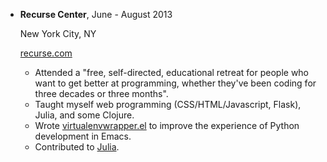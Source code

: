 - **Recurse Center**, June - August 2013

    New York City, NY

    [recurse.com](https://www.recurse.com)

    - Attended a "free, self-directed, educational retreat for people who want
      to get better at programming, whether they've been coding for
      three decades or three months".
    - Taught myself web programming (CSS/HTML/Javascript, Flask),
      Julia, and some Clojure.
    - Wrote
      [virtualenvwrapper.el](https://github.com/porterjamesj/virtualenvwrapper.el)
      to improve the experience of Python development in Emacs.
    - Contributed to
      [Julia](https://github.com/JuliaLang/julia/commits?author=porterjamesj).
